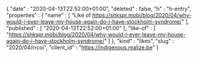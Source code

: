 {
  "date" : "2020-04-13T22:52:00+01:00",
  "deleted" : false,
  "h" : "h-entry",
  "properties" : {
    "name" : [ "Like of https://shkspr.mobi/blog/2020/04/why-would-i-ever-leave-my-house-again-do-i-have-stockholm-syndrome/" ],
    "published" : [ "2020-04-13T22:52:00+01:00" ],
    "like-of" : [ "https://shkspr.mobi/blog/2020/04/why-would-i-ever-leave-my-house-again-do-i-have-stockholm-syndrome/" ]
  },
  "kind" : "likes",
  "slug" : "2020/04/rrcoi",
  "client_id" : "https://indigenous.realize.be"
}
